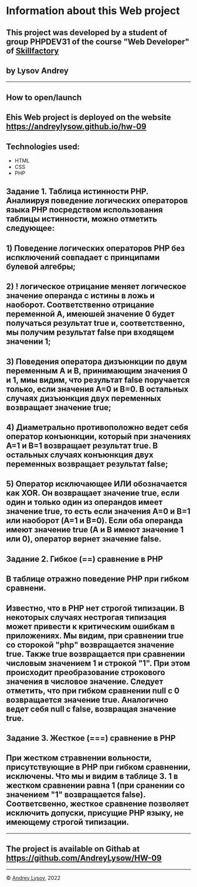 # Information about this Web project
## This project  was developed by a student of group PHPDEV31 of the course "Web Developer" of [Skillfactory](www.skillfactory.ru)
## by Lysov Andrey
---
## How to open/launch
## Еhis Web project is deployed on the website https://andreylysow.github.io/hw-09
## Technologies used:
* HTML
* CSS
* PHP
## Задание 1. Таблица истинности PHP. Аналиируя поведение логических операторов языка РНP посредством использования  таблицы истинности, можно отметить следующее: 
## 1)  Поведение логических операторов PHP без испключений совпадает с принципами булевой алгебры;
## 2) ! логическое отрицание меняет логическое значение операнда с истины в ложь и наоборот. Соответственно отрицание переменной A, имеюшей значение 0 будет получаться результат true и, соответственно, мы получим результат false при входящем значении 1;
## 3) Поведения оператора дизъюнкции по двум переменным А и B, принимающим значения 0 и 1, миы видим, что результат false поручается только, если значения A=0 и B=0. В остальных случаях дизъюнкция двух переменных возвращает значение true;
## 4) Диаметрально противоположно ведет себя оператор конъюнкции, который при значениях A=1 и B=1 возвращает результат true. В остальных случаях конъюнкция двух переменных возвращает результат false;
## 5) Оператор исключающее ИЛИ обозначается как XOR. Он возвращает значение true, если один и только один из операндов имеет значение true, то есть если значения А=0 и B=1 или наоборот (A=1 и B=0). Если оба операнда имеют значение true (A и B имеют значение 1 или 0), оператор вернет значение false.

## Задание 2. Гибкое (==) сравнение в PHP 
## В таблице отражно поведение PHP при гибком сравнени. 
## Известно, что в PHP нет строгой типизации. В некоторых случаях нестрогая типизация может привести к критическим ошибкам в приложениях. Мы видим, при сравнении true со сторокой "php" возвращается значение true. Также true возвращается при сравнении числовым значением 1 и строкой "1". При этом происходит преобразование строкового значения в числовое значение. Следует отметить, что при гибком сравнении null c 0 возвращается значение true. Аналогично ведет себя null c false, возвращая значение true.

## Задание 3. Жесткое (===) сравнение в PHP
## При жестком стравнении вольности, присутствующие в PHP при гибком сравнении, исключены. Что мы и видим в таблице 3. 1 в жестком сравнении равна 1 (при сранении со значением "1" возвращается false). Соответсвенно, жесткое сравнение позволяет исключить допуски, присущие PHP языку, не имеющему строгой типизации.



---
## The project is available on Githab at https://github.com/AndreyLysow/HW-09
---


© [Andrey Lysov](https://github.com/AndreyLysow), 2022